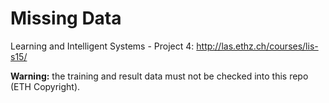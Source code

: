 # Missing Data
Learning and Intelligent Systems - Project 4: <http://las.ethz.ch/courses/lis-s15/>

**Warning:** the training and result data must not be checked into this repo (ETH Copyright).
